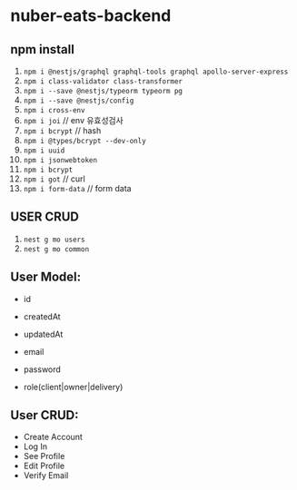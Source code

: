 # nuber-eats-backend

## npm install 
1. `npm i @nestjs/graphql graphql-tools graphql apollo-server-express`
2. `npm i class-validator class-transformer`
3. `npm i --save @nestjs/typeorm typeorm pg`
4. `npm i --save @nestjs/config`
5. `npm i cross-env`
6. `npm i joi` // env 유효성검사 
7. `npm i bcrypt` // hash
8. `npm i @types/bcrypt --dev-only`
9. `npm i uuid`
10. `npm i jsonwebtoken`
11. `npm i bcrypt`
12. `npm i got` // curl
13. `npm i form-data` // form data 

## USER CRUD
1. `nest g mo users` 
2. `nest g mo common` 


## User Model:

- id
- createdAt
- updatedAt

- email
- password
- role(client|owner|delivery)

## User CRUD:

- Create Account
- Log In
- See Profile
- Edit Profile
- Verify Email

